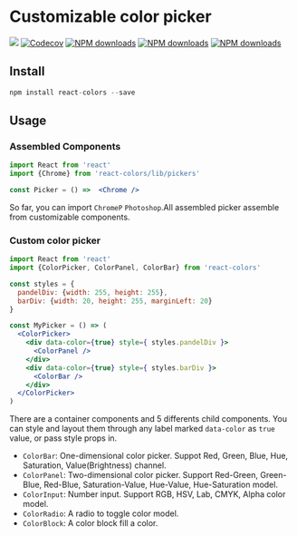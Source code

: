 
# Customizable color picker

[![](https://img.shields.io/travis/huangbuyi/react-freecolor.svg)](https://travis-ci.org/huangbuyi/react-freecolor)
[![Codecov](https://img.shields.io/codecov/c/github/huangbuyi/react-freecolor.svg)](https://codecov.io/github/huangbuyi/react-freecolor)
[![NPM downloads](https://img.shields.io/npm/dt/react-colors.svg)](https://www.npmjs.com/package/react-colors)
[![NPM downloads](https://img.shields.io/npm/v/react-colors.svg)](https://www.npmjs.com/package/react-colors)
[![NPM downloads](https://img.shields.io/npm/l/react-colors.svg)](https://www.npmjs.com/package/react-colors)

## Install

```js
npm install react-colors --save
```

## Usage

### Assembled Components 

```jsx
import React from 'react'
import {Chrome} from 'react-colors/lib/pickers'

const Picker = () =>  <Chrome />
```

So far, you can import `ChromeP` `Photoshop`.All assembled picker assemble from customizable components.

### Custom color picker 
```jsx
import React from 'react'
import {ColorPicker, ColorPanel, ColorBar} from 'react-colors'

const styles = {
  pandelDiv: {width: 255, height: 255},
  barDiv: {width: 20, height: 255, marginLeft: 20}
}

const MyPicker = () => (
  <ColorPicker>
    <div data-color={true} style={ styles.pandelDiv }>
      <ColorPanel />	
    </div>
    <div data-color={true} style={ styles.barDiv }>
      <ColorBar />
    </div>
  </ColorPicker>
)
```
There are a container components and 5 differents child components. You can style and layout them through any label marked `data-color` as `true` value, or pass style props in.  

- `ColorBar`: One-dimensional color picker. Suppot Red, Green, Blue, Hue, Saturation, Value(Brightness) channel. 
- `ColorPanel`: Two-dimensional color picker. Support Red-Green, Green-Blue, Red-Blue, Saturation-Value, Hue-Value, Hue-Saturation model.
- `ColorInput`: Number input. Support RGB, HSV, Lab, CMYK, Alpha color model. 
- `ColorRadio`: A radio to toggle color model. 
- `ColorBlock`: A color block fill a color.



